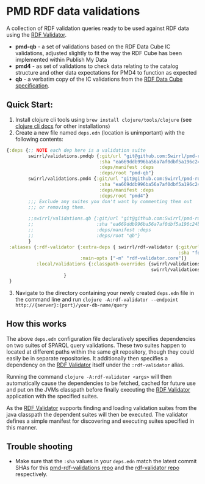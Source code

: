 # PMD RDF data validations

A collection of RDF validation queries ready to be
used against RDF data using the [RDF Validator](https://github.com/Swirrl/rdf-validator).

- **pmd-qb** - a set of validations based on the RDF Data Cube IC validations, adjusted slightly to fit the way the RDF Cube has been implemented within Publish My Data
- **pmd4** - as set of validations to check data relating to the catalog structure and other data expectations for PMD4 to function as expected
- **qb** - a verbatim copy of the IC validations from the [RDF Data Cube specification](https://www.w3.org/TR/vocab-data-cube/#h3_wf-rules).

## Quick Start:

1. Install clojure cli tools using `brew install clojure/tools/clojure` (see [clojure cli docs](https://clojure.org/guides/getting_started#_clojure_installer_and_cli_tools) for other installations)
2. Create a new file named `deps.edn` (location is unimportant) with the following contents:

```clojure
{:deps {;; NOTE each dep here is a validation suite
        swirrl/validations.pmdqb {:git/url "git@github.com:Swirrl/pmd-rdf-validations.git"
                                  :sha "ea669ddb996ba56a7af0dbf5a196c24b08324632"
                                  :deps/manifest :deps
                                  :deps/root "pmd-qb"}
        swirrl/validations.pmd4 {:git/url "git@github.com:Swirrl/pmd-rdf-validations.git"
                                  :sha "ea669ddb996ba56a7af0dbf5a196c24b08324632"
                                  :deps/manifest :deps
                                  :deps/root "pmd4"}
        ;;; Exclude any suites you don't want by commenting them out
        ;;; or removing them.
        
        ;;swirrl/validations.qb {:git/url "git@github.com:Swirrl/pmd-rdf-validations.git"
        ;;                       :sha "ea669ddb996ba56a7af0dbf5a196c24b08324632"
        ;;                       :deps/manifest :deps
        ;;                       :deps/root "qb"}                                  
        }
 :aliases {:rdf-validator {:extra-deps { swirrl/rdf-validator {:git/url "https://github.com/Swirrl/rdf-validator.git"
                                                               :sha "fd848fabc5718f876f99ee4ee5a3f89ea8529571"}}
                           :main-opts ["-m" "rdf-validator.core"]}
           :local/validations {:classpath-overrides {swirrl/validations.pmdqb "/path/to/local/repo/pmd-rdf-validations/pmd-qb"
                                                     swirrl/validations.pmd4 "/path/to/local/repo/pmd-rdf-validations/pmd4"}}
                     }
 }
```

3. Navigate to the directory containing your newly created `deps.edn` file in the command line and run `clojure -A:rdf-validator --endpoint http://{server}:{port}/your-db-name/query` 

## How this works

The above `deps.edn` configuration file declaratively specifies dependencies on two suites of SPARQL query validations.  These two suites happen to located at different paths within the same git repository, though they could easily be in separate repositories.  It additionally then specifies a dependency on the [RDF Validator](https://github.com/Swirrl/rdf-validator) itself under the `:rdf-validator` alias.

Running the command `clojure -A:rdf-validator <args>` will then automatically cause the dependencies to be fetched, cached for future use and put on the JVMs classpath before finally executing the [RDF Validator](https://github.com/Swirrl/rdf-validator) application with the specified suites.

As the [RDF Validator](https://github.com/Swirrl/rdf-validator) supports finding and loading validation suites from the java classpath the dependent suites will then be executed.  The validator defines a simple manifest for discovering and executing suites specified in this manner.

## Trouble shooting

- Make sure that the `:sha` values in your `deps.edn` match the latest commit SHAs for this [pmd-rdf-validations repo](https://github.com/Swirrl/pmd-rdf-validations/commits/master) and the [rdf-validator repo](https://github.com/Swirrl/rdf-validator/commits/master) respectively.
